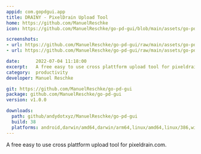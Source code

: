 ```yaml
---
appid: com.gopdgui.app
title: DRAINY - PixelDrain Upload Tool
home: https://github.com/ManuelReschke
icon: https://github.com/ManuelReschke/go-pd-gui/blob/main/assets/go-pd-gui-app-icon.png?raw=true

screenshots:
- url: https://github.com/ManuelReschke/go-pd-gui/raw/main/assets/go-pd-gui-example-upload.gif
- url: https://github.com/ManuelReschke/go-pd-gui/raw/main/assets/go-pd-gui-icon.png

date:      2022-07-04 11:18:00
excerpt:   A free easy to use cross plattform upload tool for pixeldrain.com.
category:  productivity
developer: Manuel Reschke

git: https://github.com/ManuelReschke/go-pd-gui
package: github.com/ManuelReschke/go-pd-gui
version: v1.0.0

downloads:
  path: github/andydotxyz/ManuelReschke/go-pd-gui
  build: 38
  platforms: android,darwin/amd64,darwin/arm64,linux/amd64,linux/386,windows/amd64,windows/386
---
```


A free easy to use cross plattform upload tool for pixeldrain.com.

